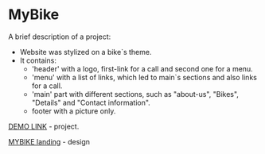 # MyBike

A brief description of a project:
- Website was stylized on a bike`s theme.
- It contains:
  - 'header' with a logo, first-link for a call and second one for a menu.
  - 'menu' with a list of links, which led to main`s sections and also links for a call.
  - 'main' part with different sections, such as "about-us", "Bikes", "Details" and "Contact information".
  - footer with a picture only.

[DEMO LINK](https://Pavlo-Petrashevskyi.github.io/layout_miami/) - project.

[MYBIKE landing](https://www.figma.com/file/NZQAIydtHo5QkINyGLHNcq/BIKE-New-Version?node-id=0%3A1) - design
